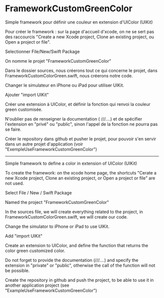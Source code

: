 # FrameworkCustomGreenColor

Simple framework pour définir une couleur en extension d'UIColor (UIKit)

Pour créer le framework : sur la page d'accueil d'xcode, on ne se sert pas des raccourcis "Create a new Xcode project, Clone an existing project, ou Open a project or file".

Selectionner File/New/Swift Package

On nomme le projet "FrameworkCustomGreenColor"

Dans le dossier sources, nous créerons tout ce qui concerne le projet, dans FrameworkCustomColorGreen.swift, nous créerons notre code.

Changer le simulateur en iPhone ou iPad pour utiliser UIKit.

Ajouter "import UIKit"

Créer une extension à UIColor, et définir la fonction qui renvoi la couleur green customisée.

N'oublier pas de renseigner la documentation ( ///....) et de spécifier l'extension en "privé" ou "public", sinon l'appel de la fonction ne pourra pas se faire.

Créer le repository dans github et pusher le projet, pour pouvoir s'en servir dans un autre projet d'application (voir "ExempleUseFrameworkCustomGreenColor")

______________________________________________________________________

Simple framework to define a color in extension of UIColor (UIKit)

To create the framework: on the xcode home page, the shortcuts "Cerate a new Xcode project, Clone an existing project, or Open a project or file" are not used.

Select File / New / Swift Package

Named the project "FrameworkCustomGreenColor"

In the sources file, we will create everything related to the project, in FrameworkCustomColorGreen.swift, we will create our code.

Change the simulator to iPhone or iPad to use UIKit.

Add "import UIKit"

Create an extension to UIColor, and define the function that returns the color green customized color.

Do not forget to provide the documentation (///....) and specify the extension in "private" or "public", otherwise the call of the function will not be possible.

Create the repository in github and push the project, to be able to use it in another application project (see "ExampleUseFrameworkCustomGreenColor")

